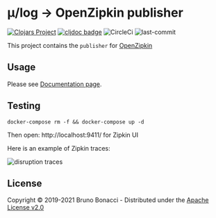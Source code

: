 # μ/log -> OpenZipkin publisher
[![Clojars Project](https://img.shields.io/clojars/v/com.brunobonacci/mulog.svg)](https://clojars.org/com.brunobonacci/mulog)  [![cljdoc badge](https://cljdoc.org/badge/com.brunobonacci/mulog)](https://cljdoc.org/d/com.brunobonacci/mulog/CURRENT) ![CircleCi](https://img.shields.io/circleci/project/BrunoBonacci/mulog.svg) ![last-commit](https://img.shields.io/github/last-commit/BrunoBonacci/mulog.svg)


This project contains the `publisher` for [OpenZipkin](https://zipkin.io/)


## Usage

Please see [Documentation page](../doc/publishers/zipkin-publisher.md).

## Testing

``` shell
docker-compose rm -f && docker-compose up -d
```

Then open: http://localhost:9411/ for Zipkin UI

Here is an example of Zipkin traces:

![disruption traces](../examples/roads-disruptions/doc/images/disruption-trace.png)


## License

Copyright © 2019-2021 Bruno Bonacci - Distributed under the [Apache License v2.0](http://www.apache.org/licenses/LICENSE-2.0)

